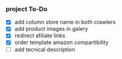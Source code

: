 ### project To-Do

- [x] add column store name in both crawlers
- [x] add product images in galery
- [x] redirect afiliate links
- [x] order template amazon compartibility
- [ ] add tecnical description